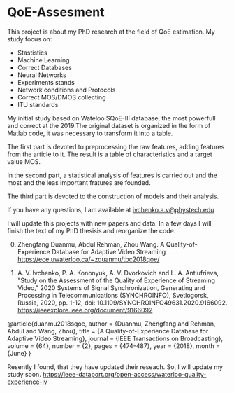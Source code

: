 # QoE-Assesment
This project is about my PhD research at the field of QoE estimation.
My study focus on:
- Stastistics
- Machine Learning
- Correct Databases
- Neural Networks
- Experiments stands
- Network conditions and Protocols
- Correct MOS/DMOS collecting
- ITU standards


My initial study based on Wateloo SQoE-III database, the most powerfull and correct at the 2019.The original dataset is organized in the form of Matlab code, it was necessary to transform it into a table.

The first part is devoted to preprocessing the raw features, adding features from the article to it. The result is a table of characteristics and a target value MOS.

In the second part, a statistical analysis of features is carried out and the most and the leas important fratures are founded.

The third part is devoted to the construction of models and their analysis.


If you have any questions, I am available at ivchenko.a.v@phystech.edu

I will update this projects with new papers and data.
In a few days I will finish the text of my PhD thesisis and reorganize the code.

0. Zhengfang Duanmu, Abdul Rehman, Zhou Wang. A Quality-of-Experience Database for Adaptive Video Streaming
https://ece.uwaterloo.ca/~zduanmu/tbc2018qoe/

1. A. V. Ivchenko, P. A. Kononyuk, A. V. Dvorkovich and L. A. Antiufrieva, "Study on the Assessment of the Quality of Experience of Streaming Video," 2020 Systems of Signal Synchronization, Generating and Processing in Telecommunications (SYNCHROINFO), Svetlogorsk, Russia, 2020, pp. 1-12, doi: 10.1109/SYNCHROINFO49631.2020.9166092.
https://ieeexplore.ieee.org/document/9166092




@article{duanmu2018sqoe,
  author = {Duanmu, Zhengfang and Rehman, Abdul and Wang, Zhou}, 
  title = {A Quality-of-Experience Database for Adaptive Video Streaming}, 
  journal = {IEEE Transactions on Broadcasting},
  volume = {64},
  number = {2},
  pages = {474-487},
  year = {2018},
  month = {June}
}

Resently I found, that they have updated their reseach. So, I will update my study soon.
https://ieee-dataport.org/open-access/waterloo-quality-experience-iv
